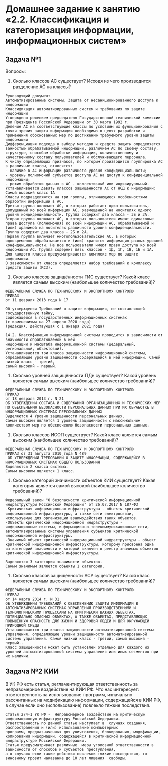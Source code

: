 # Домашнее задание к занятию «2.2. Классификация и категоризация информации, информационных систем»

## Задача №1

Вопросы:
1. Сколько классов АС существует? Исходя из чего производится разделение АС на классы?
```
Руководящий документ
Автоматизированные системы. Защита от несанкционированного доступа к информации
Классификация автоматизированных систем и требования по защите информации
Утверждено решением председателя Государственной технической комиссии при Президенте Российской Федерации от 30 марта 1992 г.
Деление АС на соответствующие классы по условиям их функционирования с точки зрения защиты информации необходимо в целях разработки и применения обоснованных мер по достижению требуемого уровня защиты информации
Дифференциация подхода к выбору методов и средств защиты определяется важностью обрабатываемой информации, различием АС по своему составу, структуре, способам обработки информации, количественному и качественному составу пользователей и обслуживающего персонала.
К числу определяющих признаков, по которым производится группировка АС в различные классы, относятся:
- наличие в АС информации различного уровня конфиденциальности;
- уровень полномочий субъектов доступа АС на доступ к конфиденциальной информации;
- режим обработки данных в АС - коллективный или индивидуальный.
Устанавливается девять классов защищенности АС от НСД к информации:
Самый высокий класс 1А
Классы подразделяются на три группы, отличающиеся особенностями обработки информации в АС.
Третья группа включает АС, в которых работает один пользователь, допущенный ко всей информации АС, размещенной на носителях одного уровня конфиденциальности. Группа содержит два класса - 3Б и 3А.
Вторая группа включает АС, в которых пользователи имеют одинаковые права доступа (полномочия) ко всей информации АС, обрабатываемой и (или) хранимой на носителях различного уровня конфиденциальности. Группа содержит два класса - 2Б и 2А.
Первая группа включает многопользовательские АС, в которых одновременно обрабатывается и (или) хранится информация разных уровней конфиденциальности. Не все пользователи имеют право доступа ко всей информации АС. Группа содержит пять классов - 1Д, 1Г, 1В, 1Б и 1А.
Для каждого класса предусматривается комплекс мер по защите информации.
В зависимости от класса определяется набор требований к комплексу средств защиты (КСЗ).
```

1. Сколько классов защищённости ГИС существует? Какой класс является самым высоким (наибольшее количество требований)?
```
ФЕДЕРАЛЬНАЯ СЛУЖБА ПО ТЕХНИЧЕСКОМУ И ЭКСПОРТНОМУ КОНТРОЛЮ
ПРИКАЗ
от 11 февраля 2013 года N 17

Об утверждении Требований о защите информации, не составляющей государственную тайну, 
содержащейся в государственных информационных системах
(с изменениями на 27 апреля 2020 года)
(редакция, действующая с 1 января 2021 года)

14.2. Классификация информационной системы проводится в зависимости от значимости обрабатываемой в ней 
информации и масштаба информационной системы (федеральный, региональный, объектовый).
Устанавливаются три класса защищенности информационной системы, 
определяющие уровни защищенности содержащейся в ней информации. Самый низкий класс - третий, 
самый высокий - первый.
```
1. Сколько уровней защищённости ПДн существует? Какой уровень является самым высоким (наибольшее количество требований)?
```
ФЕДЕРАЛЬНАЯ СЛУЖБА ПО ТЕХНИЧЕСКОМУ И ЭКСПОРТНОМУ КОНТРОЛЮ 
ПРИКАЗ
от 18 февраля 2013 г. N 21 
ОБ УТВЕРЖДЕНИИ СОСТАВА И СОДЕРЖАНИЯ ОРГАНИЗАЦИОННЫХ И ТЕХНИЧЕСКИХ МЕР ПО ОБЕСПЕЧЕНИЮ БЕЗОПАСНОСТИ ПЕРСОНАЛЬНЫХ ДАННЫХ ПРИ ИХ ОБРАБОТКЕ В ИНФОРМАЦИОННЫХ СИСТЕМАХ ПЕРСОНАЛЬНЫХ ДАННЫХ
Выделяются 4 Уровня защищенности персональных данных.
Самым высоким является 1 уровень защищенности с максимальным количеством мер по обеспечению безопасности персональных данных.
```
1. Сколько классов ИСОП существует? Какой класс является самым высоким (наибольшее количество требований)?
```
ФЕДЕРАЛЬНАЯ СЛУЖБА ПО ТЕХНИЧЕСКОМУ И ЭКСПОРТНОМУ КОНТРОЛЮ
ПРИКАЗ от 31 августа 2010 года N 489
 ОБ УТВЕРЖДЕНИИ ТРЕБОВАНИЙ О ЗАЩИТЕ ИНФОРМАЦИИ, СОДЕРЖАЩЕЙСЯ В ИНФОРМАЦИОННЫХ СИСТЕМАХ ОБЩЕГО ПОЛЬЗОВАНИЯ
Выделяются 2 класса система.
Самым высоким является 1 класс.
```
1. Сколько категорий значимости объектов КИИ существует? Какая категория является самой высокой (наибольшее количество требований)?
```
Федеральный закон "О безопасности критической информационной инфраструктуры Российской Федерации" от 26.07.2017 N 187-ФЗ
-Критическая информационная инфраструктура - объекты критической 
информационной инфраструктуры, а также сети электросвязи, 
используемые для организации взаимодействия таких объектов.
-Объекты критической информационной инфраструктуры - 
информационные системы, информационно-телекоммуникационные сети, 
автоматизированные системы управления субъектов критической 
информационной инфраструктуры.
-Значимый объект критической информационной инфраструктуры - объект 
критической информационной инфраструктуры, которому присвоена одна 
из категорий значимости и который включен в реестр значимых объектов 
критической информационной инфраструктуры.

Выделяются 3 категории значимости объектов.
Самым значимым является объекты 1 категории.
```
1. Сколько классов защищённости АСУ существует? Какой класс является самым высоким (наибольшее количество требований)?
```
ФЕДЕРАЛЬНАЯ СЛУЖБА ПО ТЕХНИЧЕСКОМУ И ЭКСПОРТНОМУ КОНТРОЛЮ 
ПРИКАЗ 
от 14 марта 2014 г. N 31 
ОБ УТВЕРЖДЕНИИ ТРЕБОВАНИЙ К ОБЕСПЕЧЕНИЮ ЗАЩИТЫ ИНФОРМАЦИИ В АВТОМАТИЗИРОВАННЫХ СИСТЕМАХ УПРАВЛЕНИЯ ПРОИЗВОДСТВЕННЫМИ И ТЕХНОЛОГИЧЕСКИМИ ПРОЦЕССАМИ НА КРИТИЧЕСКИ ВАЖНЫХ ОБЪЕКТАХ, ПОТЕНЦИАЛЬНО ОПАСНЫХ ОБЪЕКТАХ, А ТАКЖЕ ОБЪЕКТАХ, ПРЕДСТАВЛЯЮЩИХ ПОВЫШЕННУЮ ОПАСНОСТЬ ДЛЯ ЖИЗНИ И ЗДОРОВЬЯ ЛЮДЕЙ И ДЛЯ ОКРУЖАЮЩЕЙ ПРИРОДНОЙ СРЕДЫ
Устанавливаются три класса защищенности автоматизированной системы управления, определяющие уровни защищенности автоматизированной системы управления. Самый низкий класс - третий, самый высокий - первый..
Класс защищенности может быть установлен отдельно для каждого из уровней автоматизированной системы управления или иных сегментов при их наличии.

```

## Задача №2 КИИ

В УК РФ есть статья, регламентирующая ответственность за неправомерное воздействие на КИИ РФ.
Что нас интересует: ответственность за использование программ, изначально рассчитанных на модификацию информации, 
содержащейся в КИИ РФ, в случае если оно (использование) повлекло тяжкие последствия. 
```
Статья 274-1 УК РФ -  Неправомерное воздействие на критическую информационную инфраструктуру Российской Федерации. 
Ответственность по данной статье наступает в  случаях создания, распространения и (или) использование компьютерных 
программ, предназначенных для уничтожения, блокирования, модификации, копирования информации, содержащейся в критической информационной инфраструктуре Российской Федерации. 
Статья предусматривает различные  меры уголовной ответственности в зависимости от способов и субъектов преступления, 
а в случаях если такие действия повлекли тяжкие последствия, то виновному грозит наказание до 10 лет лишения  свободы.  
```
